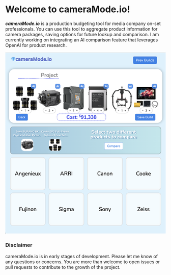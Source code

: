 # Welcome to cameraMode.io!

<b><i>cameraMode.io</i></b> is a production budgeting tool for media company on-set professionals. You can use this tool to aggregate product information for camera packages, saving options for future lookup and comparison. I am currently working on integrating an AI comparison feature that leverages OpenAI for product research.

<img src="https://github.com/jake-gibson/camera-builder-project/blob/main/src/assets/cameraMode.png">

### Disclaimer
cameraMode.io is in early stages of development. Please let me know of any questions or concerns. You are more than welcome to open issues or pull requests to contribute to the growth of the project. 
